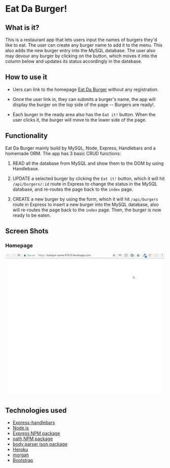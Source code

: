 # Eat Da Burger!

## What is it?

This is a restaurant app that lets users input the names of burgers they'd like to eat. The user can create any burger name to add it to the menu. This also adds the new burger entry into the MySQL database. The user also may devour any burger by clicking on the button, which moves it into the column below and updates its status accordingly in the database.

## How to use it

* Uers can link to the homepage [Eat Da Burger](https://eat-da-funny-burgers.herokuapp.com/) without any registration.

* Once the user link in, they can submits a burger's name, the app will display the burger on the top side of the page -- Burgers are ready!.

* Each burger in the ready area also has the `Eat it!` button. When the user clicks it, the burger will move to the lower side of the page.

## Functionality

Eat Da Burger mainly build by MySQL, Node, Express, Handlebars and a homemade ORM. The app has 3 basic CRUD functions:

1. READ all the database from MySQL and show them to the DOM by using Handlebase.

2. UPDATE a selected burger by clicking the `Eat it!` button, which it will hit `/api/burgers/:id` route in Express to change the status in the MySQL database, and re-routes the page back to the `index` page.

3. CREATE a new burger by using the form, which it will hit `/api/burgers` route in Express to insert a new burger into the MySQL database, also will re-routes the page back to the `index` page. Then, the burger is now ready to be eaten.

## Screen Shots

### Homepage
![Homepage](public/assets/img/burger.gif)


## Technologies used 
- [Express-handlebars](https://www.npmjs.com/package/express-handlebars-sections)
- [Node.js](https://nodejs.org/en/)
- [Express NPM package](https://www.npmjs.com/package/express)
- [path NPM package](https://www.npmjs.com/package/path)
- [body parser json package](https://www.npmjs.com/package/body-parser-json)
- [Heroku](https://www.heroku.com/platform)
- [morgan](https://www.npmjs.com/package/morgan)
- [Bootstrap](https://getbootstrap.com/)